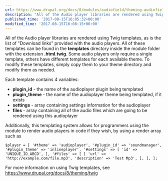 ```yaml
---
url: https://www.drupal.org/docs/8/modules/audiofield/theming-audiofield-players
description: "All of the Audio player libraries are rendered using Twig templates, as is the list of \"Download links\" provided with the audio players. All of these templates can be found in the templates\_directory inside the module folder with the extension .html.twig. Some audio players only require a single template, others have different templates for each available theme. To modify these templates, simply copy them to your theme directory and modify them as needed."
published_time: '2017-08-15T16:05:32+00:00'
modified_time: '2017-08-15T16:08:15+00:00'
---
```

All of the Audio player libraries are rendered using Twig templates, as is the list of "Download links" provided with the audio players. All of these templates can be found in the **templates** directory inside the module folder with the extension **.html.twig**. Some audio players only require a single template, others have different templates for each available theme. To modify these templates, simply copy them to your theme directory and modify them as needed.

Each template contains 4 variables:

* **plugin\_id** \- the name of the audioplayer plugin being templated
* **plugin\_theme** \- the name of the audioplayer theme being templated, if it exists
* **settings** \- array containing settings information for the audioplayer
* **files** \- array containing all of the audio files which are going to be rendered using this audioplayer

Additionally, this templating system allows for programmers using the module to render audio players in code if they wish, by using a render array such as

`$player = [ '#theme' => 'audioplayer', '#plugin_id' => 'soundmanager', '#plugin_theme' => 'inlineplayer', '#settings' => [ 'id' => 'UNIQUE_ID_ABCD', ], '#files' => [ [ 'url' => 'http://example.com/file.mp3', 'description' => 'Test Mp3', ], ], ];`

For more information on using Twig templates, see <https://www.drupal.org/docs/8/theming/twig>